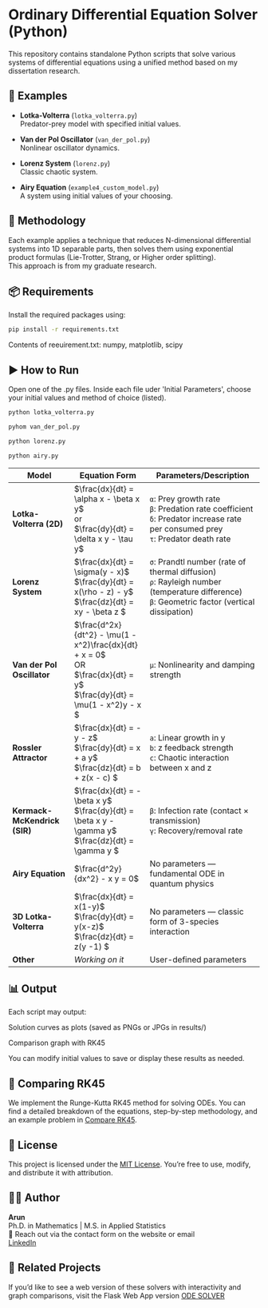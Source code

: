 # Ordinary Differential Equation Solver (Python)

This repository contains standalone Python scripts that solve various systems of differential equations using a unified method based on my dissertation research.

## 📂 Examples

- **Lotka-Volterra** (`lotka_volterra.py`)  
  Predator-prey model with specified initial values.

- **Van der Pol Oscillator** (`van_der_pol.py`)  
  Nonlinear oscillator dynamics.

- **Lorenz System** (`lorenz.py`)  
  Classic chaotic system.

- **Airy Equation** (`example4_custom_model.py`)  
  A system using initial values of your choosing.

## 🧠 Methodology

Each example applies a technique that reduces N-dimensional differential systems into 1D separable parts, then solves them using exponential product formulas (Lie-Trotter, Strang, or Higher order splitting).  
This approach is from my graduate research.

## 📦 Requirements

Install the required packages using:

```bash
pip install -r requirements.txt
```

Contents of reeuirement.txt:
numpy, matplotlib, scipy

## ▶️ How to Run
Open one of the .py files. Inside each file uder 'Initial Parameters', choose your initial values and method of choice (listed). 
```bash
python lotka_volterra.py

pyhom van_der_pol.py

python lorenz.py

python airy.py
```

| Model                        | Equation Form                                                                                                                                  | Parameters/Description                              |
| ---------------------------- | ---------------------------------------------------------------------------------------------------------------------------------------------- | --------------------------------------------------- |
| **Lotka-Volterra (2D)**      | $\frac{dx}{dt} = \alpha x - \beta x y$ <br> or <br> $\frac{dy}{dt} = \delta x y - \tau y$                                                     | `α`: Prey growth rate <br> `β`: Predation rate coefficient <br> `δ`: Predator increase rate per consumed prey <br> `τ`: Predator death rate |
| **Lorenz System**            | $\frac{dx}{dt} = \sigma(y - x)$<br> $\frac{dy}{dt} = x(\rho - z) - y$ <br> $\frac{dz}{dt} = xy - \beta z $                                    | `σ`: Prandtl number (rate of thermal diffusion) <br> `ρ`: Rayleigh number (temperature difference) <br> `β`: Geometric factor (vertical dissipation) |
| **Van der Pol Oscillator**   | $\frac{d^2x}{dt^2} - \mu(1 - x^2)\frac{dx}{dt} + x = 0$ <br> OR <br> $\frac{dx}{dt} = y$ <br> $\frac{dy}{dt} = \mu(1 - x^2)y - x $             | `μ`: Nonlinearity and damping strength              |
| **Rossler Attractor**        | $\frac{dx}{dt} = -y - z$ <br> $\frac{dy}{dt} = x + a y$ <br> $\frac{dz}{dt} = b + z(x - c) $                                                  | `a`: Linear growth in y <br> `b`: z feedback strength <br> `c`: Chaotic interaction between x and z |
| **Kermack-McKendrick (SIR)** | $\frac{dx}{dt} = -\beta x y$ <br> $\frac{dy}{dt} = \beta x y - \gamma y$ <br> $\frac{dz}{dt} = \gamma y $                                     | `β`: Infection rate (contact × transmission) <br> `γ`: Recovery/removal rate |
| **Airy Equation**            | $\frac{d^2y}{dx^2} - x y = 0$                                                                                                                 | No parameters — fundamental ODE in quantum physics  |
| **3D Lotka-Volterra**        | $\frac{dx}{dt} = x(1-y)$ <br> $\frac{dy}{dt} = y(x-z)$ <br> $\frac{dz}{dt} = z(y -1) $                                                        | No parameters — classic form of 3-species interaction |
| **Other**                    | *Working on it*                                                                                                                               | User-defined parameters                             |


## 📊 Output

Each script may output:

  Solution curves as plots (saved as PNGs or JPGs in results/)

  Comparison graph with RK45 

  You can modify initial values to save or display these results as needed.

## 📌 Comparing RK45  

We implement the Runge-Kutta RK45 method for solving ODEs. You can find a detailed breakdown of the equations, step-by-step methodology, and an example problem in [Compare RK45](Compare_RK45.md).


## 📌 License

This project is licensed under the [MIT License](LICENSE). You’re free to use, modify, and distribute it with attribution.

## 🙋‍♂️ Author

**Arun**  
Ph.D. in Mathematics | M.S. in Applied Statistics  
📧 Reach out via the contact form on the website or email  
[LinkedIn](https://www.linkedin.com/in/arunbanjara/) 

## 🔗 Related Projects
If you’d like to see a web version of these solvers with interactivity and graph comparisons, visit the Flask Web App version
[ODE SOLVER](https://arun1111.pythonanywhere.com/)


